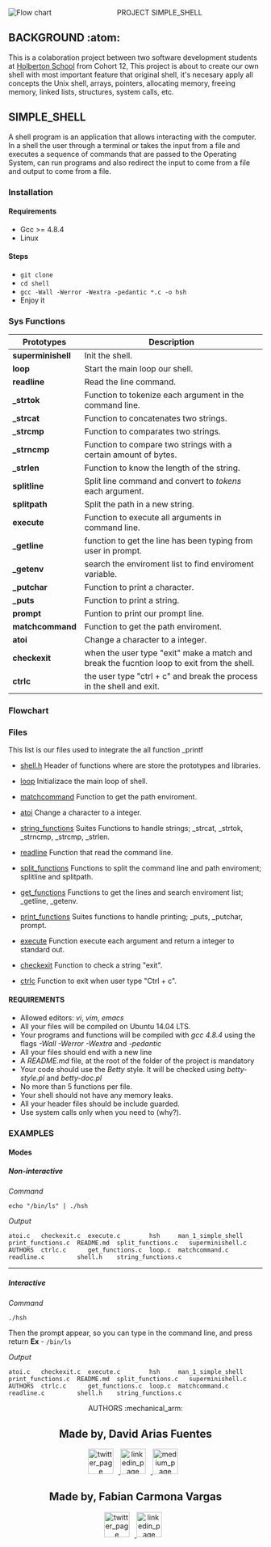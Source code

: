 <p align="center">
   <img src="https://www.holbertonschool.com/holberton-logo.png"(https://encrypted-tbn0.gstatic.com/images?q=tbn%3AANd9GcTLtL_ToHLEo_BWFxD-yf32Ux3zfsH_NPc8Qw&usqp=CAU)
     alt="Flow chart"
     style="float: left; margin-right: 10px;">
</p>

<p align="center">PROJECT SIMPLE_SHELL</p>

## BACKGROUND :atom:
This is a colaboration project between two software development students at [Holberton School](https://www.holbertonschool.com/) from Cohort 12, This project is about to create our own shell with most important feature that original shell, it's necesary apply all concepts the Unix shell, arrays, pointers, allocating memory, freeing memory, linked lists, structures, system calls, etc.

## SIMPLE_SHELL
A shell program is an application that allows interacting with the computer. In a shell the user through a terminal or takes the input from a file and executes a sequence of commands that are passed to the Operating System, can run programs and also redirect the input to come from a file and output to come from a file.


### Installation

#### Requirements
 - Gcc >= 4.8.4
 - Linux

#### Steps
 - `git clone`
 - `cd shell`
 - `gcc -Wall -Werror -Wextra -pedantic *.c -o hsh`
 - Enjoy it


### Sys Functions
Prototypes | Description
----------- | -------------
**superminishell** | Init the shell.
**loop** | Start the main loop our shell.
**readline** | Read the line command.
**_strtok** | Function to tokenize each argument in the command line.
**_strcat** | Function to concatenates two strings.
**_strcmp** | Function to comparates two strings.
**_strncmp** | Function to compare two strings with a certain amount of bytes.
**_strlen** | Function to know the length of the string.
**splitline** | Split line command and convert to *tokens* each argument.
**splitpath** | Split the path in a new string.
**execute** | Function to execute all arguments in command line.
**_getline** | function to get the line has been typing from user in prompt.
**_getenv** | search the enviroment list to find enviroment variable.
**_putchar** | Function to print a character.
**_puts** | Function to print a string.
**prompt** | Funtion to print our prompt line.
**matchcommand** | Function to get the path enviroment.
**atoi** | Change a character to a integer.
**checkexit** | when the user type "exit" make a match and break the fucntion loop to exit from the shell.
**ctrlc** | the user type "ctrl + c" and break the process in the shell and exit.


### Flowchart


### Files
This list is our files used to integrate the all function _printf

* [shell.h](https://github.com/gedafu/simple_shell/blob/master/shell.h)
Header of functions where are store the prototypes and libraries.

* [loop](https://github.com/gedafu/simple_shell/blob/master/loop.c)
Initializace the main loop of shell.

* [matchcommand](https://github.com/gedafu/simple_shell/blob/master/matchcommand.c)
Function to get the path enviroment.

* [atoi](https://github.com/gedafu/simple_shell/blob/master/atoi.c)
Change a character to a integer.

* [string_functions](https://github.com/gedafu/simple_shell/blob/master/string_functions.c)
Suites Functions to handle strings; _strcat, _strtok, _strncmp, _strcmp, _strlen.

* [readline](https://github.com/gedafu/simple_shell/blob/master/readline.c)
Function that read the command line.

* [split_functions](https://github.com/gedafu/simple_shell/blob/master/split_functions.c)
Functions to split the command line and path enviroment; splitline and splitpath.

* [get_functions](https://github.com/gedafu/simple_shell/blob/master/get_functions.c)
Functions to get the lines and search enviroment list; _getline, _getenv.

* [print_functions](https://github.com/gedafu/simple_shell/blob/master/print_functions.c)
Suites functions to handle printing; _puts, _putchar, prompt.

* [execute](https://github.com/gedafu/simple_shell/blob/master/execute.c)
Function execute each argument and return a integer to standard out.

* [checkexit](https://github.com/gedafu/simple_shell/blob/master/checkexit.c)
Function to check a string "exit".

* [ctrlc](https://github.com/gedafu/simple_shell/blob/master/ctrlc.c)
Function to exit when user type "Ctrl + c".

#### REQUIREMENTS

* Allowed editors: *vi*, *vim*, *emacs*
* All your files will be compiled on Ubuntu 14.04 LTS.
* Your programs and functions will be compiled with *gcc 4.8.4* using the flags *-Wall -Werror -Wextra* and *-pedantic*
* All your files should end with a new line
* A *README.md* file, at the root of the folder of the project is mandatory
* Your code should use the *Betty* style. It will be checked using *betty-style.pl* and *betty-doc.pl*
* No more than 5 functions per file.
* Your shell should not have any memory leaks.
* All your header files should be include guarded.
* Use system calls only when you need to (why?).


### EXAMPLES
#### Modes

##### Non-interactive
*Command*
```
echo "/bin/ls" | ./hsh
```
*Output*
```
atoi.c   checkexit.c  execute.c        hsh     man_1_simple_shell  print_functions.c  README.md  split_functions.c   superminishell.c
AUTHORS  ctrlc.c      get_functions.c  loop.c  matchcommand.c      readline.c         shell.h    string_functions.c
```
<hr>

##### Interactive
*Command*
```
./hsh
```
Then the prompt appear, so you can type in the command line, and press return
**Ex** - `/bin/ls`

*Output*
```
atoi.c   checkexit.c  execute.c        hsh     man_1_simple_shell  print_functions.c  README.md  split_functions.c   superminishell.c
AUTHORS  ctrlc.c      get_functions.c  loop.c  matchcommand.c      readline.c         shell.h    string_functions.c
```



<p align="center"> AUTHORS :mechanical_arm:</p>
<p align="center">
    <h2 align="center">Made by, David Arias Fuentes</h2>
      <p align="center">
        <a href="https://twitter.com/DavidAriasFu" target="_blank">
            <img alt="twitter_page" src="https://github.com/gedafu/readme-template/blob/master/images/twitter.png" style="float: center; margin-right: 10px" height="50" width="50">
        </a>
        <a href="https://www.linkedin.com/in/david-arias-fuentes-5b50951b0/" target="_blank">
            <img alt="linkedin_page" src="https://github.com/gedafu/readme-template/blob/master/images/linkedin.png" style="float: center; margin-right: 10px" height="50"  width="50">
        </a>
        <a href="https://medium.com/@gedafu2005" target="_blank">
            <img alt="medium_page" src="https://github.com/gedafu/readme-template/blob/master/images/medium.png" style="float: center; margin-right: 10px" height="50" width="50">
        </a>
      </p>
</p>

<p align="center">
    <h2 align="center">Made by, Fabian Carmona Vargas</h2>
      <p align="center">
        <a href="https://twitter.com/fabkar08" target="_blank">
            <img alt="twitter_page" src="https://github.com/gedafu/readme-template/blob/master/images/twitter.png" style="float: center; margin-right: 10px" height="50" width="50">
        </a>
        <a href="https://www.linkedin.com/in/fabian-andres-carmona-vargas-396917b9/" target="_blank">
            <img alt="linkedin_page" src="https://github.com/gedafu/readme-template/blob/master/images/linkedin.png" style="float: center; margin-right: 10px" height="50"  width="50">
        </a>
      </p>
</p>
